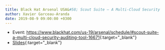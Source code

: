 ```yaml
---
title: Black Hat Arsenal USA&#58; Scout Suite – A Multi-Cloud Security Auditing Tool
author: Xavier Garceau-Aranda
date: 2019-08-9 09:00:00 +0300
---
```


* Event: <https://www.blackhat.com/us-19/arsenal/schedule/#scout-suite-a-multi-cloud-security-auditing-tool-16671>{:target="_blank"}
* [Slides](/conferences/2019-08-7-arsenal/BH.Arsenal.2019.Scout.Suite.pdf){:target="_blank"}
